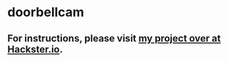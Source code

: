 # doorbellcam
## For instructions, please visit [my project over at Hackster.io](https://www.hackster.io/julian-bartolone2/ultra96-facial-recognition-deadbolt-using-pynq-0fe8e9).
